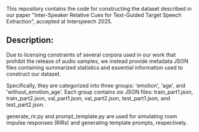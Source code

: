 
This repository contains the code for constructing the dataset described in our paper "Inter-Speaker Relative Cues for Text-Guided Target Speech Extraction", accepted at Interspeech 2025.

Description:
-
Due to licensing constraints of several corpora used in our work that prohibit the release of audio samples, we instead provide metadata JSON files 
containing summarized statistics and essential information used to construct our dataset.

Specifically, they are categorized into three groups: 'emotion', 'age', and 'without_emotion_age'. 
Each group contains six JSON files: train_part1.json, train_part2.json, val_part1.json, val_part2.json, test_part1.json, and test_part2.json.

generate_rir.py and prompt_template.py are used for simulating room impulse responses (RIRs) and generating template prompts, respectively.

